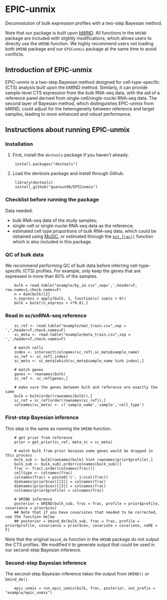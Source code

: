 # EPIC-unmix

Deconvolution of bulk expression profiles with a two-step Bayesian method.

Note that our package is built upon [bMIND](https://github.com/randel/MIND).
All functions in the `bMIND` package are included with slightly modifications, which allows users to directly use the `bMIND` function.
We highly recommend users not loading both `bMIND` package and our `EPICunmix` package at the same time to avoid conflicts.

## Introduction of EPIC-unmix

EPIC-unmix is a two-step Bayesian method designed for cell-type-specific (CTS) analysis built upon the bMIND method. 
Similarly, it can provide sample-level CTS expression from the bulk RNA-seq data, 
with the aid of a reference panel derived from single-cell/single-nuclei RNA-seq data.
The second layer of Bayesian method, which distinguishes EPIC-unmix from bMIND, 
could adjust for the heterogeneity between reference and target samples, leading to more enhanced and robust performance.

## Instructions about running EPIC-unmix

### Installation

1. First, install the `devtools` package if you haven't already. 

		install.packages("devtools")

2. Load the devtools package and install through Github.

		library(devtools)
		install_github("quansun98/EPICunmix")

### Checklist before running the package

Data needed:

* bulk RNA-seq data of the study samples;
* single-cell or single-nuclei RNA-seq data as the reference;
* estimated cell type proportions of bulk RNA-seq data, 
which could be obtained using [MuSiC](https://xuranw.github.io/MuSiC/articles/MuSiC.html),
or estimated through the [`est_frac()`](https://randel.github.io/MIND/reference/est_frac.html) 
function which is also included in this package.

### QC of bulk data

We recommend performing QC of bulk data before inferring cell-type-specific (CTS) profiles.
For example, only keep the genes that are expressed in more than 80% of the samples.

		bulk = read.table("example/by_id.csv",sep=',',header=T, row.name=1,check.names=F)
		n = dim(bulk)[2]
		n_express = apply(bulk, 1, function(x) sum(x > 0))
		bulk = bulk[(n_express > n*0.8),]

### Read in sc/snRNA-seq reference

		sc_ref <- read.table("example/mat_train.csv",sep = ',',header=T,check.names=F)
		sc_meta <- read.table("example/meta_train.csv",sep = ',',header=T,check.names=F)
		
		# match cells
		index <- intersect(colnames(sc_ref),sc_meta$sample_name)
		sc_ref <- sc_ref[,index]
		sc_meta <- sc_meta[which(sc_meta$sample_name %in% index),]
		
		# match genes
		genes <- rownames(bulk)
		sc_ref <- sc_ref[genes,]
		
		# make sure the genes between bulk and reference are exactly the same
		bulk = bulk[order(rownames(bulk)),]
		sc_ref = sc_ref[order(rownames(sc_ref)),]
		colnames(sc_meta) <- c('sample_name','sample','cell_type')

### First-step Bayesian inference 

This step is the same as running the `bMIND` function.

		# get prior from reference
		prior = get_prior(sc_ref, meta_sc = sc_meta)

		# match bulk from prior because some genes would be dropped in this process
		bulk_sub <- bulk[rownames(bulk) %in% rownames(prior$profile),]
		bulk_sub <- bulk_sub[,order(colnames(bulk_sub))]
		frac <- frac[,order(colnames(frac))]
		celltype <- colnames(frac)
		colnames(frac) = paste0('c', 1:ncol(frac))
		dimnames(prior$cov)[[2]] = colnames(frac)
		dimnames(prior$cov)[[3]] = colnames(frac)
		colnames(prior$profile) = colnames(frac)

		# bMIND inference
		posterior = bMIND(bulk_sub, frac = frac, profile = prior$profile, covariance = prior$cov)
		## Note that if you have covariates that needed to be corrected, use the function below
		## posterior = bmind_de(bulk_sub, frac = frac, profile = prior$profile, covariance = prior$cov, covariate = covariate, noRE = F)
		
Note that the original `bmind_de` function in the `bMIND` package do not output the CTS profiles. 
We modified it to generate output that could be used in our second-step Bayesian inference.

### Second-step Bayesian inference

The second-step Bayesian inference takes the output from `bMIND()` or `bmind_de()`.

		epic_unmix = run_epic_unmix(bulk, frac, posterior, out_prefix = "example/epic_unmix")



